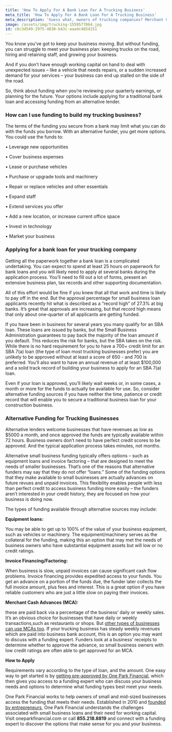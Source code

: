 ```yaml
---
title: 'How To Apply For A Bank Loan For A Trucking Business'
meta_title: 'How To Apply For A Bank Loan For A Trucking Business'
meta_description: 'Guess what, owners of trucking companies? Merchant Cash Advances (MCAs) aren’t just for merchants! If you need fast access to funds, explore all the options including MCAs.'
image: /assets/img/trucking-1559577864.jpg
id: c8c3d549-2975-4830-b43c-aaadc485d151
---
```

You know you’ve got to keep your business moving. But without funding, you can struggle to meet your business plan: keeping trucks on the road, hiring and retaining staff, and growing your business. 

And if you don’t have enough working capital on hand to deal with unexpected issues – like a vehicle that needs repairs, or a sudden increased demand for your services – your business can end up stalled on the side of the road. 

So, think about funding when you’re reviewing your quarterly earnings, or planning for the future. Your options include applying for a traditional bank loan and accessing funding from an alternative lender. 

### How can I use funding to build my trucking business?

The terms of the funding you secure from a bank may limit what you can do with the funds you borrow. With an alternative funder, you get more options. You could use the funds to:

•	Leverage new opportunities

•	Cover business expenses

•	Lease or purchase vehicles

•	Purchase or upgrade tools and machinery

•	Repair or replace vehicles and other essentials

•	Expand staff

•	Extend services you offer

•	Add a new location, or increase current office space

•	Invest in technology 

•	Market your business

### Applying for a bank loan for your trucking company

Getting all the paperwork together a bank loan is a complicated undertaking. You can expect to spend at least 25 hours on paperwork for bank loans and you will likely need to apply at several banks during the application process.  You’ll need to fill out a lot of forms, present an extensive business plan, tax records and other supporting documentation. 

All of this effort would be fine if you knew that all that work and time is likely to pay off in the end. But the approval percentage for small business loan applicants recently hit what is described as a “record high” of 27.3% at big banks. It’s great that approvals are increasing, but that record high means that only about one-quarter of all applicants are getting funded. 

If you have been in business for several years you many qualify for an SBA loan. These loans are issued by banks, but the Small Business Administration guarantees to pay back the majority of the loan amount if you default. This reduces the risk for banks, but the SBA takes on the risk. While there is no hard requirement for you to have a 700+ credit limit for an SBA 7(a) loan (the type of loan most trucking businesses prefer) you are unlikely to be approved without at least a score of 650 - and 700 is preferred. You’ll also want to have an annual revenue of at least $100,000 and a solid track record of building your business to apply for an SBA 7(a) loan.

Even if your loan is approved, you’ll likely wait weeks or, in some cases, a month or more for the funds to actually be available for use.  So, consider alternative funding sources if you have neither the time, patience or credit record that will enable you to secure a traditional business loan for your construction business. 

### Alternative Funding for Trucking Businesses

Alternative lenders welcome businesses that have revenues as low as $5000 a month, and once approved the funds are typically available within 72 hours. Business owners don’t need to have perfect credit scores to be approved. And the typical application process takes minutes, not months. 

Alternative small business funding typically offers options – such as equipment loans and invoice factoring – that are designed to meet the needs of smaller businesses. That’s one of the reasons that alternative funders may say that they do not offer “loans.” Some of the funding options that they make available to small businesses are actually advances on future revues and unpaid invoices. This flexibility enables people with less than perfect credit to access business funding more easily – the funders aren’t interested in your credit history, they are focused on how your business is doing now. 

The types of funding available through alternative sources may include:

 **Equipment loans:**
 
 You may be able to get up to 100% of the value of your business equipment, such as vehicles or machinery. The equipment/machinery serves as the collateral for the funding, making this an option that may met the needs of business owners who have substantial equipment assets but will low or no credit ratings.
 
**Invoice Financing/Factoring:**

When business is slow, unpaid invoices can cause significant cash flow problems. Invoice financing provides expedited access to your funds. You get an advance on a portion of the funds due, the funder later collects the full invoice amount, plus fees and interest. This is a great option if you have reliable customers who are just a little slow on paying their invoices. 

**Merchant Cash Advances (MCA):** 

these are paid back via a percentage of the business’ daily or weekly sales. It’s an obvious choice for businesses that have daily or weekly transactions,such as restaurants or shops. But [other types of businesses can use MCAs too](https://www.oneparkfinancial.com/how-it-works). If your trucking business has steady weekly revenues which are paid into business bank account, this is an option you may want to discuss with a funding expert. Funders look at a business’ receipts to determine whether to approve the advance, so small business owners with low credit ratings are often able to get approved for an MCA. 

**How to Apply**

Requirements vary according to the type of loan, and the amount. One easy way to get started is by [getting pre-approved by One Park Financial](https://www.oneparkfinancial.com/pre-qualification), which then gives you access to a funding expert who can discuss your business needs and options to determine what funding types best meet your needs.

One Park Financial works to help owners of small and mid-sized businesses access the funding that meets their needs. Established in 2010 and [founded by entrepreneurs](https://www.oneparkfinancial.com/blog/6-things-entrepreneurs-differently), One Park Financial understands the challenges associated with small business loans and their need for working capital. Visit oneparkfinancial.com or call **855.218.8819** and connect with a funding expert to discover the options that make sense for you and your business.
